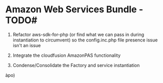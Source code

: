 # Amazon Web Services Bundle - TODO#

1. Refactor aws-sdk-for-php (or find what we can pass in during instantiation to circumvent) so the config.inc.php file presence issue isn't an issue

2. Integrate the cloudfusion AmazonPAS functionality

3. Condense/Consolidate the Factory and service instantiation

àpo)
